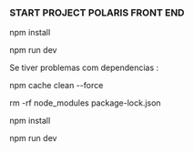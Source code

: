 ### START PROJECT POLARIS FRONT END

npm install

npm run dev

Se tiver problemas com dependencias :

npm cache clean --force

rm -rf node_modules package-lock.json

npm install

npm run dev
